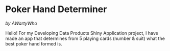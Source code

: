 # Poker Hand Determiner

*by AWartyWho*

Hello! For my Developing Data Products Shiny Application project, I have made an app that determines from 5 playing cards (number & suit) what the best poker hand formed is.
